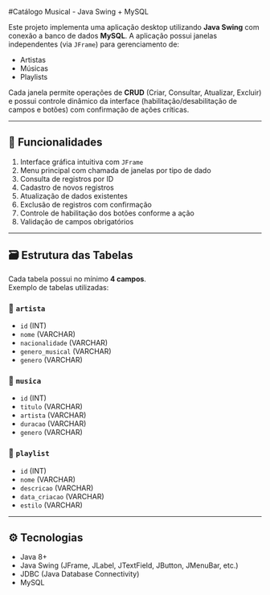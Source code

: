 #Catálogo Musical - Java Swing + MySQL

Este projeto implementa uma aplicação desktop utilizando **Java Swing** com conexão a banco de dados **MySQL**. A aplicação possui janelas independentes (via `JFrame`) para gerenciamento de:

- Artistas
- Músicas
- Playlists

Cada janela permite operações de **CRUD** (Criar, Consultar, Atualizar, Excluir) e possui controle dinâmico da interface (habilitação/desabilitação de campos e botões) com confirmação de ações críticas.

---

## 📌 Funcionalidades

  1. Interface gráfica intuitiva com `JFrame`  
  2. Menu principal com chamada de janelas por tipo de dado  
  3. Consulta de registros por ID  
  4. Cadastro de novos registros  
  5. Atualização de dados existentes  
  6. Exclusão de registros com confirmação  
  7. Controle de habilitação dos botões conforme a ação  
  8. Validação de campos obrigatórios

---

## 🗃️ Estrutura das Tabelas

Cada tabela possui no mínimo **4 campos**.  
Exemplo de tabelas utilizadas:

### 🎤 `artista`
- `id` (INT)
- `nome` (VARCHAR)
- `nacionalidade` (VARCHAR)
- `genero_musical` (VARCHAR)
- `genero` (VARCHAR)

### 🎵 `musica`
- `id` (INT)
- `titulo` (VARCHAR)
- `artista` (VARCHAR)
- `duracao` (VARCHAR)
- `genero` (VARCHAR)

### 📀 `playlist`
- `id` (INT)
- `nome` (VARCHAR)
- `descricao` (VARCHAR)
- `data_criacao` (VARCHAR)
- `estilo` (VARCHAR)

---

## ⚙️ Tecnologias

- Java 8+
- Java Swing (JFrame, JLabel, JTextField, JButton, JMenuBar, etc.)
- JDBC (Java Database Connectivity)
- MySQL
